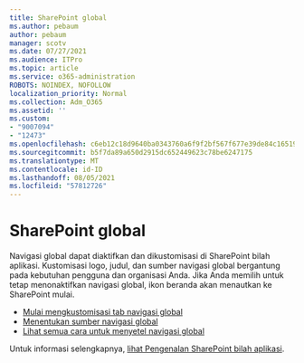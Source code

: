 ```yaml
---
title: SharePoint global
ms.author: pebaum
author: pebaum
manager: scotv
ms.date: 07/27/2021
ms.audience: ITPro
ms.topic: article
ms.service: o365-administration
ROBOTS: NOINDEX, NOFOLLOW
localization_priority: Normal
ms.collection: Adm_O365
ms.assetid: ''
ms.custom:
- "9007094"
- "12473"
ms.openlocfilehash: c6eb12c18d9640ba0343760a6f9f2bf567f677e39de84c16519327c2f24d4447
ms.sourcegitcommit: b5f7da89a650d2915dc652449623c78be6247175
ms.translationtype: MT
ms.contentlocale: id-ID
ms.lasthandoff: 08/05/2021
ms.locfileid: "57812726"
---
```

# <a name="sharepoint-global-navigation"></a>SharePoint global

Navigasi global dapat diaktifkan dan dikustomisasi di SharePoint bilah aplikasi. Kustomisasi logo, judul, dan sumber navigasi global bergantung pada kebutuhan pengguna dan organisasi Anda. Jika Anda memilih untuk tetap menonaktifkan navigasi global, ikon beranda akan menautkan ke SharePoint mulai.

- [Mulai mengkustomisasi tab navigasi global](/SharePoint/sharepoint-app-bar?WT.mc_id=365AdminCSH_SupportCentral#get-started-customizing-the-global-navigation-tab)
- [Menentukan sumber navigasi global](/SharePoint/sharepoint-app-bar?WT.mc_id=365AdminCSH_SupportCentral#determine-the-global-navigation-source-depending-on-your-home-sites-configuration)
- [Lihat semua cara untuk menyetel navigasi global](/SharePoint/sharepoint-app-bar?WT.mc_id=365AdminCSH_SupportCentral#see-all-the-different-ways-you-can-set-up-global-navigation)

Untuk informasi selengkapnya, [lihat Pengenalan SharePoint bilah aplikasi](/sharepoint/sharepoint-app-bar). 


